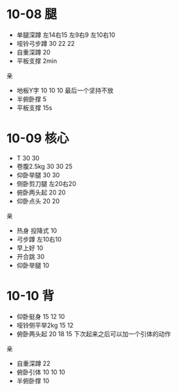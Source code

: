 # 10-08 腿

* 单腿深蹲 左14右15 左9右9 左10右10
* 哑铃弓步蹲 30 22 22
* 自重深蹲 20
* 平板支撑 2min

亲

* 地板Y字 10 10 10 最后一个坚持不放
* 半俯卧撑 5 
* 平板支撑 15s

# 10-09 核心

* T 30 30
* 卷腹2.5kg 30 30 25
* 仰卧举腿 30 30 
* 侧卧剪刀腿 左20右20
* 俯卧两头起 20 20
* 仰卧点头 20 20 

亲

* 热身 投降式 10
* 弓步蹲 左10右10
* 早上好 10
* 开合跳 30
* 仰卧举腿 10

# 10-10 背

* 仰卧挺身 15 12 10
* 哑铃侧平举2kg 15 12 
* 俯卧两头起 20 18 15 下次起来之后可以加一个引体的动作

亲

* 自重深蹲 22
* 俯卧引体 10 10 10
* 半俯卧撑 10 
